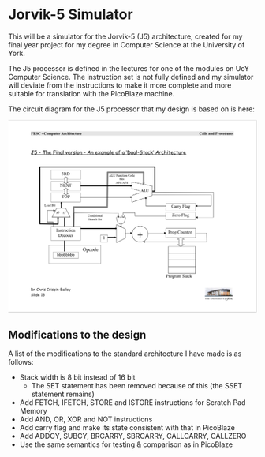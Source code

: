 # Jorvik-5 Simulator
This will be a simulator for the Jorvik-5 (J5) architecture, created for my final year project for my degree in 
Computer Science at the University of York.

The J5 processor is defined in the lectures for one of the modules on UoY Computer Science. The instruction set is
not fully defined and my simulator will deviate from the instructions to make it more complete and more suitable for 
translation with the PicoBlaze machine.

The circuit diagram for the J5 processor that my design is based on is here:

![J5 design](../../Images/J5Architecture.png)

## Modifications to the design
A list of the modifications to the standard architecture I have made is as follows:
* Stack width is 8 bit instead of 16 bit
    * The SET statement has been removed because of this (the SSET statement remains)
* Add FETCH, IFETCH, STORE and ISTORE instructions for Scratch Pad Memory
* Add AND, OR, XOR and NOT instructions
* Add carry flag and make its state consistent with that in PicoBlaze
* Add ADDCY, SUBCY, BRCARRY, SBRCARRY, CALLCARRY, CALLZERO
* Use the same semantics for testing & comparison as in PicoBlaze